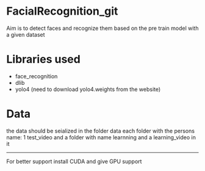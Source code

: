 # FacialRecognition_git

Aim is to detect faces and recognize them based on the pre train model with a given dataset

# Libraries used
- face_recognition
- dlib
- yolo4 (need to download yolo4.weights from the website)

# Data
 the data should be seialized in the folder data
 each folder with the persons name: 1 test_video and a folder with name learnning and a learning_video in it
 

----------------------------------------------------------------------------------------------

For better support install CUDA and give GPU support
